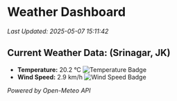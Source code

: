 
# Weather Dashboard

_Last Updated: 2025-05-07 15:11:42_

## Current Weather Data: (Srinagar, JK)
- **Temperature:** 20.2 °C ![Temperature Badge](https://img.shields.io/badge/Temperature-Medium%20Temp-green)
- **Wind Speed:** 2.9 km/h ![Wind Speed Badge](https://img.shields.io/badge/Wind%20Speed-Light%20Wind-blue)

*Powered by Open-Meteo API*
